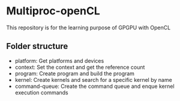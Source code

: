# Multiproc-openCL
This repository is for the learning purpose of GPGPU with OpenCL

## Folder structure

- platform: Get platforms and devices
- context: Set the context and get the reference count
- program: Create program and build the program
- kernel: Create kernels and search for a specific kernel by name
- command-queue: Create the command queue and enque kernel execution commands
